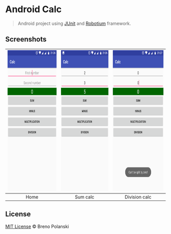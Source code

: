 # Android Calc

> Android project using [JUnit](https://junit.org/junit5/) and [Robotium](https://github.com/RobotiumTech/robotium) framework.

## Screenshots

| <img width="250" height="444" src="./demo/mobile-1.png"> | <img width="250" height="444" src="./demo/mobile-2.png"> | <img width="250" height="444" src="./demo/mobile-3.png"> |
| :---: | :---: | :---: |
| Home | Sum calc | Division calc |


## License

[MIT License](https://brenopolanski.mit-license.org/) © Breno Polanski
